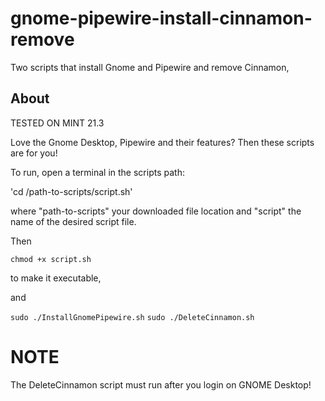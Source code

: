# gnome-pipewire-install-cinnamon-remove
Two scripts that install Gnome and Pipewire and remove Cinnamon,

## About
TESTED ON MINT 21.3

Love the Gnome Desktop, Pipewire and their features? Then these scripts are for you!

To run, open a terminal in the scripts path:

'cd /path-to-scripts/script.sh'

where "path-to-scripts" your downloaded file location and "script" the name of the desired script file.

Then

`chmod +x script.sh`

to make it executable,

and

`sudo ./InstallGnomePipewire.sh` 
`sudo ./DeleteCinnamon.sh`

# NOTE

The DeleteCinnamon script must run after you login on GNOME Desktop!
